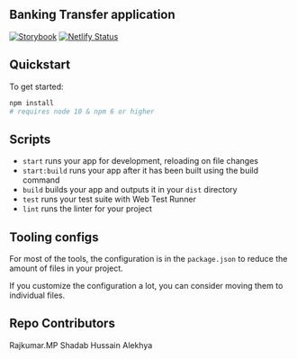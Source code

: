 ## Banking Transfer application

[![Storybook](https://cdn.jsdelivr.net/gh/storybookjs/brand@master/badge/badge-storybook.svg)](https://felearning-transfer-storybook.netlify.app) [![Netlify Status](https://api.netlify.com/api/v1/badges/34456a42-0b20-49ef-89c4-3624f7bcd76e/deploy-status)](https://app.netlify.com/sites/felearning-transfer/deploys)


## Quickstart

To get started:

```bash
npm install
# requires node 10 & npm 6 or higher
```

## Scripts

- `start` runs your app for development, reloading on file changes
- `start:build` runs your app after it has been built using the build command
- `build` builds your app and outputs it in your `dist` directory
- `test` runs your test suite with Web Test Runner
- `lint` runs the linter for your project

## Tooling configs

For most of the tools, the configuration is in the `package.json` to reduce the amount of files in your project.

If you customize the configuration a lot, you can consider moving them to individual files.

## Repo Contributors
Rajkumar.MP
Shadab Hussain
Alekhya
